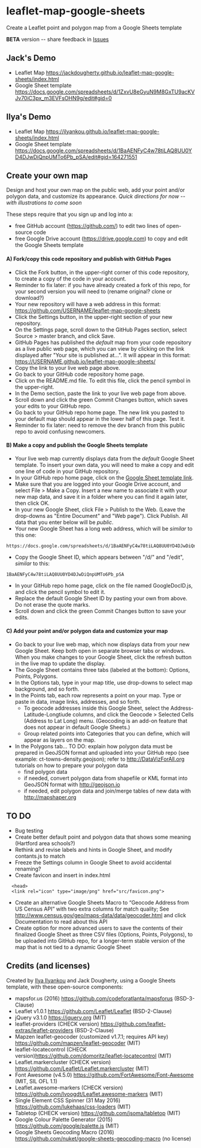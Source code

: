 # leaflet-map-google-sheets
Create a Leaflet point and polygon map from a Google Sheets template

**BETA** version -- share feedback in [Issues](https://github.com/JackDougherty/leaflet-map-google-sheets/issues)

## Jack's Demo
- Leaflet Map https://jackdougherty.github.io/leaflet-map-google-sheets/index.html
- Google Sheet template https://docs.google.com/spreadsheets/d/1ZxvU8eGyuN9M8GxTU9acKVJv70iC3px_m3EVFsOHN9g/edit#gid=0

## Ilya's Demo
- Leaflet Map https://ilyankou.github.io/leaflet-map-google-sheets/index.html
- Google Sheet template https://docs.google.com/spreadsheets/d/1BaAENFyC4w78tiLAQ8UU0YD4DJwDiQnpUMTo6Pb_pSA/edit#gid=164271551

## Create your own map

Design and host your own map on the public web, add your point and/or polygon data, and customize its appearance. *Quick directions for now -- with illustrations to come soon*

These steps require that you sign up and log into a:
- free GitHub account (https://github.com/) to edit two lines of open-source code
- free Google Drive account (https://drive.google.com) to copy and edit the Google Sheets template

#### A) Fork/copy this code repository and publish with GitHub Pages
- Click the Fork button, in the upper-right corner of this code repository, to create a copy of the code in your account.
- Reminder to fix later: if you have already created a fork of this repo, for your second version you will need to (rename original? clone or download?)
- Your new repository will have a web address in this format: https://github.com/USERNAME/leaflet-map-google-sheets
- Click the Settings button, in the upper-right section of your new repository.
- On the Settings page, scroll down to the GitHub Pages section, select Source > master branch, and click Save.
- GitHub Pages has published the *default* map from your code repository as a live public web page, which you can view by clicking on the link displayed after "Your site is published at...". It will appear in this format: https://USERNAME.github.io/leaflet-map-google-sheets/
- Copy the link to your live web page above.
- Go back to your GitHub code repository home page.
- Click on the README.md file. To edit this file, click the pencil symbol in the upper-right.
- In the Demo section, paste the link to your live web page from above.
- Scroll down and click the green Commit Changes button, which saves your edits to your GitHub repo.
- Go back to your GitHub repo home page. The new link you pasted to your default map should appear in the lower half of this page. Test it.
- Reminder to fix later: need to remove the dev branch from this public repo to avoid confusing newcomers.

#### B) Make a copy and publish the Google Sheets template
- Your live web map currently displays data from the *default* Google Sheet template. To insert your own data, you will need to make a copy and edit one line of code in your GitHub repository.
- In your GitHub repo home page, click on the [Google Sheet template link]( https://docs.google.com/spreadsheets/d/1ZxvU8eGyuN9M8GxTU9acKVJv70iC3px_m3EVFsOHN9g/edit#gid=0).
- Make sure that you are logged into your Google Drive account, and select File > Make a Copy. Insert a new name to associate it with your new map data, and save it in a folder where you can find it again later, then click OK.
- In your new Google Sheet, click File > Publish to the Web. (Leave the drop-downs as "Entire Document" and "Web page"). Click Publish. All data that you enter below will be *public*.
- Your new Google Sheet has a long web address, which will be *similar* to this one:
```
https://docs.google.com/spreadsheets/d/1BaAENFyC4w78tiLAQ8UU0YD4DJwDiQnpUMTo6Pb_pSA/edit#gid=0
```
- Copy the Google Sheet ID, which appears between "/d/" and "/edit", *similar* to this:
```
1BaAENFyC4w78tiLAQ8UU0YD4DJwDiQnpUMTo6Pb_pSA
```
- In your GitHub repo home page, click on the file named GoogleDocID.js, and click the pencil symbol to edit it.
- Replace the default Google Sheet ID by pasting your own from above. Do not erase the quote marks.
- Scroll down and click the green Commit Changes button to save your edits.

#### C) Add your point and/or polygon data and customize your map
- Go back to your live web map, which now displays data from your new Google Sheet. Keep both open in separate browser tabs or windows. When you make changes to your Google Sheet, click the refresh button in the live map to update the display.
- The Google Sheet contains three tabs (labeled at the bottom): Options, Points, Polygons.
- In the Options tab, type in your map title, use drop-downs to select map background, and so forth.
- In the Points tab, each row represents a point on your map. Type or paste in data, image links, addresses, and so forth.
  - To geocode addresses inside this Google Sheet, select the Address-Latitude-Longtiude columns, and click the Geocode > Selected Cells (Address to Lat Long) menu. (Geocoding is an add-on feature that does not appear in default Google Sheets.)
  - Group related points into Categories that you can define, which will appear as layers on the map.
- In the Polygons tab... TO DO: explain how polygon data must be prepared in GeoJSON format and uploaded into your GitHub repo (see example: ct-towns-density.geojson); refer to http://DataVizForAll.org tutorials on how to prepare your polygon data
  - find polygon data
  - if needed, convert polygon data from shapefile or KML format into GeoJSON format with http://geojson.io
  - if needed, edit polygon data and join/merge tables of new data with http://mapshaper.org

## TO DO
- Bug testing
- Create better default point and polygon data that shows some meaning (Hartford area schools?)
- Rethink and revise labels and hints in Google Sheet, and modify contants.js to match
- Freeze the Settings column in Google Sheet to avoid accidental renaming?
- Create favicon and insert in index.html
```
  <head>
  <link rel="icon" type="image/png" href="src/favicon.png">
```
- Create an alternative Google Sheets Macro to “Geocode Address from US Census API” with two extra columns for match quality; See http://www.census.gov/geo/maps-data/data/geocoder.html and click Documentation to read about this API
- Create option for more advanced users to save the contents of their finalized Google Sheet as three CSV files (Options, Points, Polygons), to be uploaded into GitHub repo, for a longer-term stable version of the map that is not tied to a dynamic Google Sheet


## Credits (and licenses)
Created by [Ilya Ilyankou](https://github.com/ilyankou) and Jack Dougherty, using a Google Sheets template, with these open-source components:
- mapsfor.us (2016) https://github.com/codeforatlanta/mapsforus (BSD-3-Clause)
- Leaflet v1.0.1 https://github.com/Leaflet/Leaflet (BSD-2-Clause)
- jQuery v3.1.0 https://jquery.org (MIT)
- leaflet-providers (CHECK version) https://github.com/leaflet-extras/leaflet-providers (BSD-2-Clause)
- Mapzen leaflet-geocoder (customized v1.7.1; requires API key) https://github.com/mapzen/leaflet-geocoder (MIT)
- leaflet-locatecontrol (CHECK version)https://github.com/domoritz/leaflet-locatecontrol (MIT)
- Leaflet.markercluster (CHECK version) https://github.com/Leaflet/Leaflet.markercluster (MIT)
- Font Awesome (v4.5.0) https://github.com/FortAwesome/Font-Awesome (MIT, SIL OFL 1.1)
- Leaflet.awesome-markers (CHECK version) https://github.com/lvoogdt/Leaflet.awesome-markers (MIT)
- Single Element CSS Spinner (31 May 2016) https://github.com/lukehaas/css-loaders (MIT)
- Tabletop (CHECK version) https://github.com/jsoma/tabletop (MIT)
- Google Colour Palette Generator (2015) https://github.com/google/palette.js (MIT)
- Google Sheets Geocoding Macro (2016) https://github.com/nuket/google-sheets-geocoding-macro (no license)
